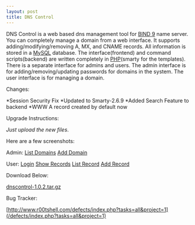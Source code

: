 ```yaml
--- 
layout: post
title: DNS Control
---
```

DNS Control is a web based dns management tool for [BIND 9](http://www.isc.org/index.pl?/sw/bind/) name server. You can completely manage a domain from a web interface. It supports adding/modifying/removing A, MX, and CNAME records. All information is stored in a [MySQL](http://mysql.com) database. The interface(frontend) and command scripts(backend) are written completely in [PHP](http://php.net)(smarty for the templates). There is a separate interface for admins and users. The admin interface is for adding/removing/updating passwords for domains in the system. The user interface is for managing a domain.


Changes:

*Session Security Fix
*Updated to Smarty-2.6.9
*Added Search Feature to backend
*WWW A record created by default now

Upgrade Instructions:

*Just upload the new files*.

Here are a few screenshots:

Admin:
[List Domains](/assets/dnscontrol/admindomains.png)
[Add Domain](/assets/dnscontrol/adminadddomain.png)


User:
[Login](/assets/dnscontrol/userlogin.png)
[Show Records](/assets/dnscontrol/userrecords.png)
[List Record](/assets/dnscontrol/usereditrecord.png)
[Add Record](/assets/dnscontrol/useraddrecord.png)

Download Below:

[dnscontrol-1.0.2.tar.gz](/assets/dnscontrol/releases/dnscontrol-1.0.2.tar.gz)

Bug Tracker:

[http://www.r00tshell.com/defects/index.php?tasks=all&project=1](/defects/index.php?tasks=all&project=1)
<!--break-->
